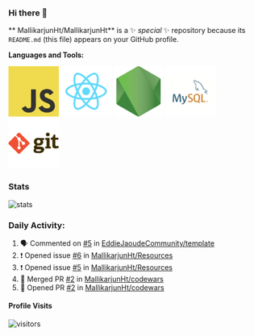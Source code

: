 ### Hi there 👋


** MallikarjunHt/MallikarjunHt** is a ✨ _special_ ✨ repository because its `README.md` (this file) appears on your GitHub profile.

**Languages and Tools:**  

<code><img height="100" src="https://raw.githubusercontent.com/github/explore/80688e429a7d4ef2fca1e82350fe8e3517d3494d/topics/javascript/javascript.png"></code>
<code><img height="100" src="https://raw.githubusercontent.com/github/explore/80688e429a7d4ef2fca1e82350fe8e3517d3494d/topics/react/react.png"></code>
<code><img height="100" src="https://raw.githubusercontent.com/github/explore/80688e429a7d4ef2fca1e82350fe8e3517d3494d/topics/nodejs/nodejs.png"></code>
<code><img height="100" src="https://raw.githubusercontent.com/github/explore/80688e429a7d4ef2fca1e82350fe8e3517d3494d/topics/mysql/mysql.png"></code>
<code><img height="100" src="https://raw.githubusercontent.com/github/explore/80688e429a7d4ef2fca1e82350fe8e3517d3494d/topics/git/git.png"></code>  

### Stats

![stats](https://github-readme-stats.vercel.app/api?username=MallikarjunHt&theme=tokyonight&count_private=true")

### **Daily Activity:**  

<!--START_SECTION:activity-->
1. 🗣 Commented on [#5](https://github.com/EddieJaoudeCommunity/template/issues/5) in [EddieJaoudeCommunity/template](https://github.com/EddieJaoudeCommunity/template)
2. ❗️ Opened issue [#6](https://github.com/MallikarjunHt/Resources/issues/6) in [MallikarjunHt/Resources](https://github.com/MallikarjunHt/Resources)
3. ❗️ Opened issue [#5](https://github.com/MallikarjunHt/Resources/issues/5) in [MallikarjunHt/Resources](https://github.com/MallikarjunHt/Resources)
4. 🎉 Merged PR [#2](https://github.com/MallikarjunHt/codewars/pull/2) in [MallikarjunHt/codewars](https://github.com/MallikarjunHt/codewars)
5. 💪 Opened PR [#2](https://github.com/MallikarjunHt/codewars/pull/2) in [MallikarjunHt/codewars](https://github.com/MallikarjunHt/codewars)
<!--END_SECTION:activity-->

#### Profile Visits 

![visitors](https://visitor-badge.glitch.me/badge?page_id=MallikarjunHt)
